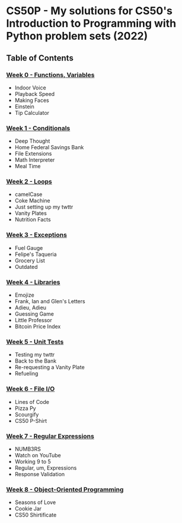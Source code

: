 # CS50P - My solutions for CS50's Introduction to Programming with Python problem sets (2022)

## Table of Contents
### [Week 0 - Functions, Variables](https://cs50.harvard.edu/python/2022/weeks/0/)
- Indoor Voice
- Playback Speed
- Making Faces
- Einstein
- Tip Calculator

  
### [Week 1 - Conditionals](https://cs50.harvard.edu/python/2022/weeks/1/)
- Deep Thought
- Home Federal Savings Bank
- File Extensions
- Math Interpreter
- Meal Time

  
### [Week 2 - Loops](https://cs50.harvard.edu/python/2022/weeks/2/)
- camelCase
- Coke Machine
- Just setting up my twttr
- Vanity Plates
- Nutrition Facts

  
### [Week 3 - Exceptions](https://cs50.harvard.edu/python/2022/weeks/3/)
- Fuel Gauge
- Felipe's Taqueria
- Grocery List
- Outdated

  
### [Week 4 - Libraries](https://cs50.harvard.edu/python/2022/weeks/4/)
- Emojize
- Frank, Ian and Glen's Letters
- Adieu, Adieu
- Guessing Game
- Little Professor
- Bitcoin Price Index

  
### [Week 5 - Unit Tests](https://cs50.harvard.edu/python/2022/weeks/5/)
- Testing my twttr
- Back to the Bank
- Re-requesting a Vanity Plate
- Refueling

  
### [Week 6 - File I/O](https://cs50.harvard.edu/python/2022/weeks/6/)
- Lines of Code
- Pizza Py
- Scourgify
- CS50 P-Shirt

  
### [Week 7 - Regular Expressions](https://cs50.harvard.edu/python/2022/weeks/7/)
- NUMB3RS
- Watch on YouTube
- Working 9 to 5
- Regular, um, Expressions
- Response Validation


### [Week 8 - Object-Oriented Programming](https://cs50.harvard.edu/python/2022/weeks/8/)
- Seasons of Love
- Cookie Jar
- CS50 Shirtificate
